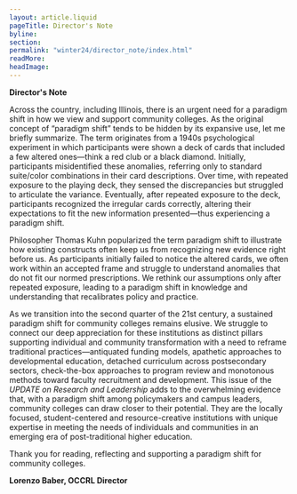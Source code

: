 ```yaml
---
layout: article.liquid
pageTitle: Director's Note
byline: 
section: 
permalink: "winter24/director_note/index.html"
readMore: 
headImage: 
---
```

<ilw-content width="page">

**Director's Note** 

Across the country, including Illinois, there is an urgent need for a paradigm shift in how we view and support community colleges. As the original concept of “paradigm shift” tends to be hidden by its expansive use, let me briefly summarize. The term originates from a 1940s psychological experiment in which participants were shown a deck of cards that included a few altered ones—think a red club or a black diamond. Initially, participants misidentified these anomalies, referring only to standard suite/color combinations in their card descriptions. Over time, with repeated exposure to the playing deck, they sensed the discrepancies but struggled to articulate the variance. Eventually, after repeated exposure to the deck, participants recognized the irregular cards correctly, altering their expectations to fit the new information presented—thus experiencing a paradigm shift.
  
Philosopher Thomas Kuhn popularized the term paradigm shift to illustrate how existing constructs often keep us from recognizing new evidence right before us. As participants initially failed to notice the altered cards, we often work within an accepted frame and struggle to understand anomalies that do not fit our normed prescriptions. We rethink our assumptions only after repeated exposure, leading to a paradigm shift in knowledge and understanding that recalibrates policy and practice.
  
As we transition into the second quarter of the 21st century, a sustained paradigm shift for community colleges remains elusive. We struggle to connect our deep appreciation for these institutions as distinct pillars supporting individual and community transformation with a need to reframe traditional practices—antiquated funding models, apathetic approaches to developmental education, detached curriculum across postsecondary sectors, check-the-box approaches to program review and monotonous methods toward faculty recruitment and development. This issue of the *UPDATE on Research and Leadership* adds to the overwhelming evidence that, with a paradigm shift among policymakers and campus leaders, community colleges can draw closer to their potential. They are the locally focused, student-centered and resource-creative institutions with unique expertise in meeting the needs of individuals and communities in an emerging era of post-traditional higher education.
  
Thank you for reading, reflecting and supporting a paradigm shift for community colleges.

**Lorenzo Baber, OCCRL Director**

</ilw-content>

